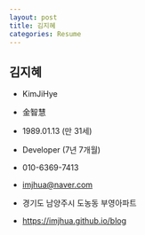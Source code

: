 ```yaml
---
layout: post
title: 김지혜
categories: Resume
---
```


## 김지혜

- KimJiHye

- 金智慧

- 1989.01.13 (만 31세)

- Developer (7년 7개월)

- 010-6369-7413

- imjhua@naver.com

- 경기도 남양주시 도농동 부영아파트

- https://imjhua.github.io/blog



